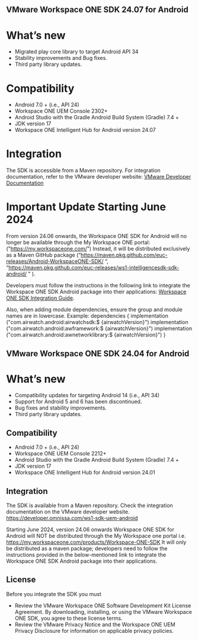 ## VMware Workspace ONE SDK 24.07 for Android

# What’s new
* Migrated play core library to target Android API 34
* Stability improvements and Bug fixes.
* Third party library updates.

# Compatibility
* Android 7.0 + (i.e., API 24)
* Workspace ONE UEM Console 2302+
* Android Studio with the Gradle Android Build System (Gradle) 7.4 +
* JDK version 17
* Workspace ONE Intelligent Hub for Android version 24.07

# Integration
The SDK is accessible from a Maven repository. For integration documentation, refer to the VMware developer website: [VMware Developer Documentation](https://developer.omnissa.com/ws1-sdk-uem-android/)

# Important Update Starting June 2024
From version 24.06 onwards, the Workspace ONE SDK for Android will no longer be available through the My Workspace ONE portal: ("https://my.workspaceone.com/")
Instead, it will be distributed exclusively as a Maven GitHub package (“https://maven.pkg.github.com/euc-releases/Android-WorkspaceONE-SDK/ “, “https://maven.pkg.github.com/euc-releases/ws1-intelligencesdk-sdk-android/ ” ).

Developers must follow the instructions in the following link to integrate the Workspace ONE SDK Android package into their applications: [Workspace ONE SDK Integration Guide](https://github.com/euc-releases/workspace-ONE-SDK-integration-samples/blob/main/IntegrationGuideForAndroid/Guides/03BaseIntegration/WorkspaceONE_Android_BaseIntegration.md).

Also, when adding module dependencies, ensure the group and module names are in lowercase.
Example:
dependencies {
implementation ("com.airwatch.android:airwatchsdk:$ {airwatchVersion}")
implementation ("com.airwatch.android:awframework:$ {airwatchVersion}")
implementation ("com.airwatch.android:awnetworklibrary:$ {airwatchVersion}")
}

## VMware Workspace ONE SDK 24.04 for Android

# What’s new

* Compatibility updates for targeting Android 14 (i.e., API 34)
* Support for Android 5 and 6 has been discontinued.
* Bug fixes and stability improvements.
* Third party library updates.

## Compatibility

* Android 7.0 + (i.e., API 24)
* Workspace ONE UEM Console 2212+
* Android Studio with the Gradle Android Build System (Gradle) 7.4 +
* JDK version 17
* Workspace ONE Intelligent Hub for Android version 24.01

## Integration

The SDK is available from a Maven repository. Check the integration documentation on the VMware developer website. https://developer.omnissa.com/ws1-sdk-uem-android

Starting June 2024, version 24.06 onwards Workspace ONE SDK for Android will NOT be distributed through the My Workspace one portal i.e. https://my.workspaceone.com/products/Workspace-ONE-SDK
It will only be distributed as a maven package; developers need to follow the instructions provided in the below-mentioned link to integrate the Workspace ONE SDK Android package into their applications.

## License
Before you integrate the SDK you must
* Review the VMware Workspace ONE Software Development Kit License Agreement. By downloading, installing, or using the VMware Workspace ONE SDK, you agree to these license terms.
* Review the VMware Privacy Notice and the Workspace ONE UEM Privacy Disclosure for information on applicable privacy policies. 
